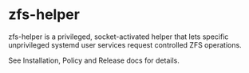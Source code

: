 # zfs-helper

zfs-helper is a privileged, socket-activated helper that lets specific unprivileged systemd user services request controlled ZFS operations.

See Installation, Policy and Release docs for details.